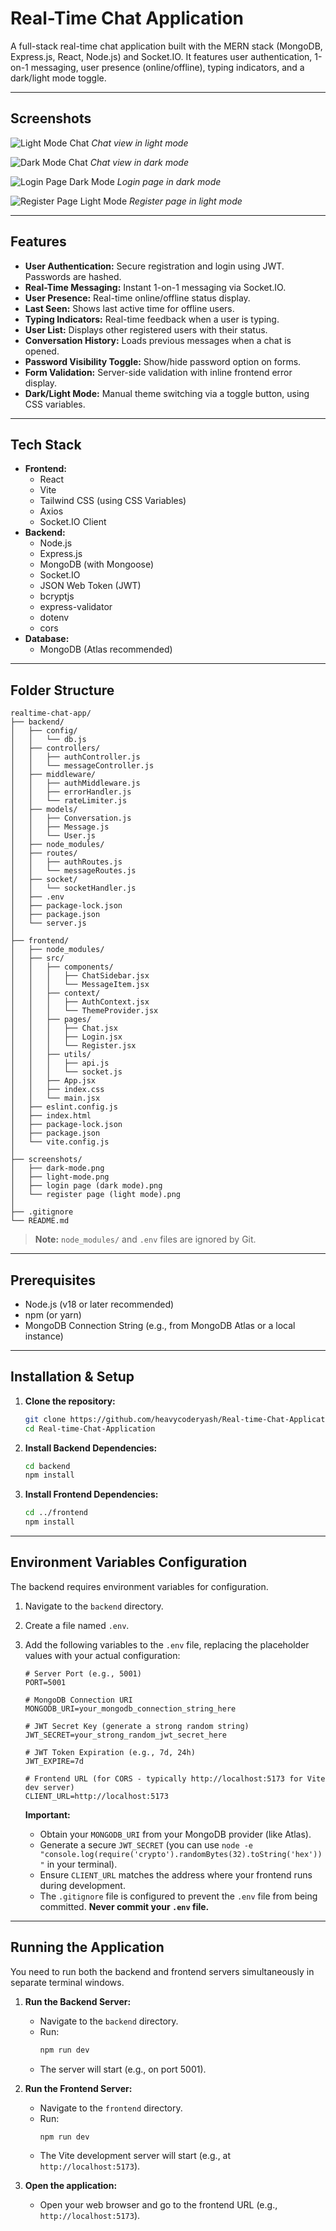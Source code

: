 # Real-Time Chat Application

A full-stack real-time chat application built with the MERN stack (MongoDB, Express.js, React, Node.js) and Socket.IO. It features user authentication, 1-on-1 messaging, user presence (online/offline), typing indicators, and a dark/light mode toggle.

---

## Screenshots

![Light Mode Chat](screenshots/light%20mode.png)
_Chat view in light mode_

![Dark Mode Chat](screenshots/dark%20mode.png)
_Chat view in dark mode_

![Login Page Dark Mode](screenshots/login%20page%20(dark%20mode).png)
_Login page in dark mode_

![Register Page Light Mode](screenshots/register%20page%20(light%20mode).png)
_Register page in light mode_

---

## Features

* **User Authentication:** Secure registration and login using JWT. Passwords are hashed.
* **Real-Time Messaging:** Instant 1-on-1 messaging via Socket.IO.
* **User Presence:** Real-time online/offline status display.
* **Last Seen:** Shows last active time for offline users.
* **Typing Indicators:** Real-time feedback when a user is typing.
* **User List:** Displays other registered users with their status.
* **Conversation History:** Loads previous messages when a chat is opened.
* **Password Visibility Toggle:** Show/hide password option on forms.
* **Form Validation:** Server-side validation with inline frontend error display.
* **Dark/Light Mode:** Manual theme switching via a toggle button, using CSS variables.

---

## Tech Stack

* **Frontend:**
    * React
    * Vite
    * Tailwind CSS (using CSS Variables)
    * Axios
    * Socket.IO Client
* **Backend:**
    * Node.js
    * Express.js
    * MongoDB (with Mongoose)
    * Socket.IO
    * JSON Web Token (JWT)
    * bcryptjs
    * express-validator
    * dotenv
    * cors
* **Database:**
    * MongoDB (Atlas recommended)

---

## Folder Structure

```
realtime-chat-app/
├── backend/
│   ├── config/
│   │   └── db.js
│   ├── controllers/
│   │   ├── authController.js
│   │   └── messageController.js
│   ├── middleware/
│   │   ├── authMiddleware.js
│   │   ├── errorHandler.js
│   │   └── rateLimiter.js
│   ├── models/
│   │   ├── Conversation.js
│   │   ├── Message.js
│   │   └── User.js
│   ├── node_modules/
│   ├── routes/
│   │   ├── authRoutes.js
│   │   └── messageRoutes.js
│   ├── socket/
│   │   └── socketHandler.js
│   ├── .env
│   ├── package-lock.json
│   ├── package.json
│   └── server.js
│
├── frontend/
│   ├── node_modules/
│   ├── src/
│   │   ├── components/
│   │   │   ├── ChatSidebar.jsx
│   │   │   └── MessageItem.jsx
│   │   ├── context/
│   │   │   ├── AuthContext.jsx
│   │   │   └── ThemeProvider.jsx
│   │   ├── pages/
│   │   │   ├── Chat.jsx
│   │   │   ├── Login.jsx
│   │   │   └── Register.jsx
│   │   ├── utils/
│   │   │   ├── api.js
│   │   │   └── socket.js
│   │   ├── App.jsx
│   │   ├── index.css
│   │   └── main.jsx
│   ├── eslint.config.js
│   ├── index.html
│   ├── package-lock.json
│   ├── package.json
│   └── vite.config.js
│
├── screenshots/
│   ├── dark-mode.png
│   ├── light-mode.png
│   ├── login page (dark mode).png
│   └── register page (light mode).png
│
├── .gitignore
└── README.md
```

> **Note:** `node_modules/` and `.env` files are ignored by Git.

---

## Prerequisites

* Node.js (v18 or later recommended)
* npm (or yarn)
* MongoDB Connection String (e.g., from MongoDB Atlas or a local instance)

---

## Installation & Setup

1.  **Clone the repository:**
    ```bash
    git clone https://github.com/heavycoderyash/Real-time-Chat-Application.git
    cd Real-time-Chat-Application
    ```

2.  **Install Backend Dependencies:**
    ```bash
    cd backend
    npm install
    ```

3.  **Install Frontend Dependencies:**
    ```bash
    cd ../frontend
    npm install
    ```

---

## Environment Variables Configuration

The backend requires environment variables for configuration.

1.  Navigate to the `backend` directory.
2.  Create a file named `.env`.
3.  Add the following variables to the `.env` file, replacing the placeholder values with your actual configuration:

    ```env
    # Server Port (e.g., 5001)
    PORT=5001

    # MongoDB Connection URI
    MONGODB_URI=your_mongodb_connection_string_here

    # JWT Secret Key (generate a strong random string)
    JWT_SECRET=your_strong_random_jwt_secret_here

    # JWT Token Expiration (e.g., 7d, 24h)
    JWT_EXPIRE=7d

    # Frontend URL (for CORS - typically http://localhost:5173 for Vite dev server)
    CLIENT_URL=http://localhost:5173
    ```

    **Important:**
    * Obtain your `MONGODB_URI` from your MongoDB provider (like Atlas).
    * Generate a secure `JWT_SECRET` (you can use `node -e "console.log(require('crypto').randomBytes(32).toString('hex'))"` in your terminal).
    * Ensure `CLIENT_URL` matches the address where your frontend runs during development.
    * The `.gitignore` file is configured to prevent the `.env` file from being committed. **Never commit your `.env` file.**

---

## Running the Application

You need to run both the backend and frontend servers simultaneously in separate terminal windows.

1.  **Run the Backend Server:**
    * Navigate to the `backend` directory.
    * Run:
        ```bash
        npm run dev
        ```
    * The server will start (e.g., on port 5001).

2.  **Run the Frontend Server:**
    * Navigate to the `frontend` directory.
    * Run:
        ```bash
        npm run dev
        ```
    * The Vite development server will start (e.g., at `http://localhost:5173`).

3.  **Open the application:**
    * Open your web browser and go to the frontend URL (e.g., `http://localhost:5173`).